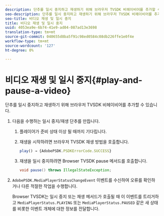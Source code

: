```yaml
---
description: 단추를 일시 중지하고 재생하기 위해 브라우저 TVSDK 비헤이비어를 추가할 수 있습니다.
seo-description: 단추를 일시 중지하고 재생하기 위해 브라우저 TVSDK 비헤이비어를 추가할 수 있습니다.
seo-title: 비디오 재생 및 일시 중지
title: 비디오 재생 및 일시 중지
uuid: 4053ea9e-6b74-41e9-ad04-087ad13e3698
translation-type: tm+mt
source-git-commit: 040655d8ba5f91c98ed0584c08db226ffe1e0f4e
workflow-type: tm+mt
source-wordcount: '127'
ht-degree: 0%

---
```



# 비디오 재생 및 일시 중지{#play-and-pause-a-video}

단추를 일시 중지하고 재생하기 위해 브라우저 TVSDK 비헤이비어를 추가할 수 있습니다.

1. 다음을 수행하는 일시 중지/재생 단추를 만듭니다.
   1. 플레이어가 준비 상태 이상 될 때까지 기다립니다.
   1. 재생을 시작하려면 브라우저 TVSDK 재생 방법을 호출합니다.

      ```js
      play() → {AdobePSDK.PSDKErrorCode.SUCCESS}
      ```

   1. 재생을 일시 중지하려면 Browser TVSDK pause 메서드를 호출합니다.

      ```java
      void pause() throws IllegalStateException;
      ```

1. `AdobePSDK.MediaPlayerStatusChangeEvent` 이벤트를 수신하여 오류를 확인하거나 다른 적절한 작업을 수행합니다.

   Browser TVSDK는 일시 중지 또는 재생 메서드가 호출될 때 이 이벤트를 트리거하고 `MediaPlayerStatus.PLAYING` 또는 `MediaPlayerStatus.PAUSED` 같은 새 상태를 비롯한 이벤트 개체에 대한 정보를 전달합니다.

